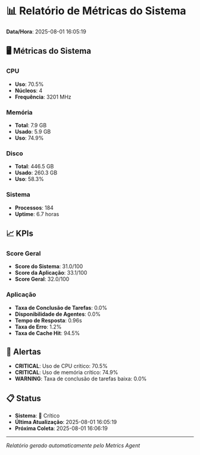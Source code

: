 
# 📊 Relatório de Métricas do Sistema

**Data/Hora**: 2025-08-01 16:05:19

## 🖥️ Métricas do Sistema

### CPU
- **Uso**: 70.5%
- **Núcleos**: 4
- **Frequência**: 3201 MHz

### Memória
- **Total**: 7.9 GB
- **Usado**: 5.9 GB
- **Uso**: 74.9%

### Disco
- **Total**: 446.5 GB
- **Usado**: 260.3 GB
- **Uso**: 58.3%

### Sistema
- **Processos**: 184
- **Uptime**: 6.7 horas

## 📈 KPIs

### Score Geral
- **Score do Sistema**: 31.0/100
- **Score da Aplicação**: 33.1/100
- **Score Geral**: 32.0/100

### Aplicação
- **Taxa de Conclusão de Tarefas**: 0.0%
- **Disponibilidade de Agentes**: 0.0%
- **Tempo de Resposta**: 0.96s
- **Taxa de Erro**: 1.2%
- **Taxa de Cache Hit**: 94.5%

## 🚨 Alertas

- **CRITICAL**: Uso de CPU crítico: 70.5%
- **CRITICAL**: Uso de memória crítico: 74.9%
- **WARNING**: Taxa de conclusão de tarefas baixa: 0.0%

## 📋 Status

- **Sistema**: 🔴 Crítico
- **Última Atualização**: 2025-08-01 16:05:19
- **Próxima Coleta**: 2025-08-01 16:06:19

---
*Relatório gerado automaticamente pelo Metrics Agent*
